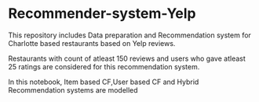 # Recommender-system-Yelp
This repository includes Data preparation and Recommendation system for Charlotte based restaurants based on Yelp reviews.

Restaurants with count of atleast 150 reviews and users who gave atleast 25 ratings are considered for this recommendation system. 

In this notebook, Item based CF,User based CF and Hybrid Recommendation systems are modelled
